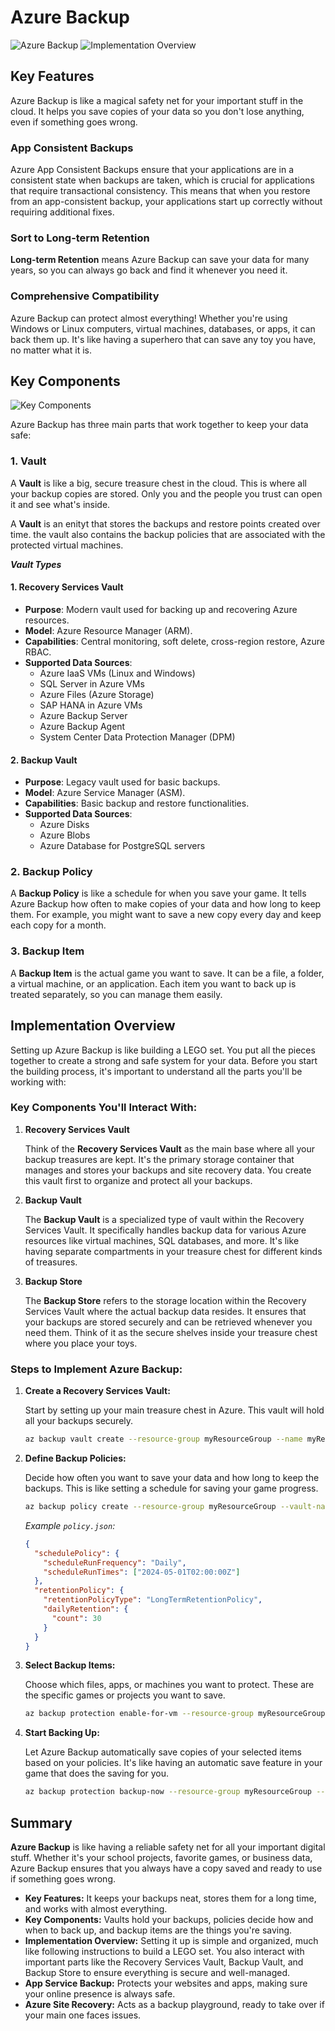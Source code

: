 # Azure Backup

![Azure Backup](images/az-backup.png)
![Implementation Overview](images/az-backup-implementation-overview.png)

## Key Features

Azure Backup is like a magical safety net for your important stuff in the cloud. It helps you save copies of your data so you don't lose anything, even if something goes wrong.

### App Consistent Backups

Azure App Consistent Backups ensure that your applications are in a consistent state when backups are taken, which is crucial for applications that require transactional consistency. This means that when you restore from an app-consistent backup, your applications start up correctly without requiring additional fixes.

### Sort to Long-term Retention

**Long-term Retention** means Azure Backup can save your data for many years, so you can always go back and find it whenever you need it.

### Comprehensive Compatibility

Azure Backup can protect almost everything! Whether you're using Windows or Linux computers, virtual machines, databases, or apps, it can back them up. It's like having a superhero that can save any toy you have, no matter what it is.

## Key Components

![Key Components](images/az-backup-key-component.png)

Azure Backup has three main parts that work together to keep your data safe:

### 1. Vault

A **Vault** is like a big, secure treasure chest in the cloud. This is where all your backup copies are stored. Only you and the people you trust can open it and see what's inside.

A **Vault** is an enityt that stores the backups and restore points created over time. the vault also contains the backup policies that are associated with the protected virtual machines.

_**Vault Types**_

#### **1. Recovery Services Vault**

- **Purpose**: Modern vault used for backing up and recovering Azure resources.
- **Model**: Azure Resource Manager (ARM).
- **Capabilities**: Central monitoring, soft delete, cross-region restore, Azure RBAC.
- **Supported Data Sources**:
  - Azure IaaS VMs (Linux and Windows)
  - SQL Server in Azure VMs
  - Azure Files (Azure Storage)
  - SAP HANA in Azure VMs
  - Azure Backup Server
  - Azure Backup Agent
  - System Center Data Protection Manager (DPM)

#### **2. Backup Vault**

- **Purpose**: Legacy vault used for basic backups.
- **Model**: Azure Service Manager (ASM).
- **Capabilities**: Basic backup and restore functionalities.
- **Supported Data Sources**:
  - Azure Disks
  - Azure Blobs
  - Azure Database for PostgreSQL servers

### 2. Backup Policy

A **Backup Policy** is like a schedule for when you save your game. It tells Azure Backup how often to make copies of your data and how long to keep them. For example, you might want to save a new copy every day and keep each copy for a month.

### 3. Backup Item

A **Backup Item** is the actual game you want to save. It can be a file, a folder, a virtual machine, or an application. Each item you want to back up is treated separately, so you can manage them easily.

## Implementation Overview

Setting up Azure Backup is like building a LEGO set. You put all the pieces together to create a strong and safe system for your data. Before you start the building process, it's important to understand all the parts you'll be working with:

### Key Components You'll Interact With:

1. **Recovery Services Vault**

   Think of the **Recovery Services Vault** as the main base where all your backup treasures are kept. It's the primary storage container that manages and stores your backups and site recovery data. You create this vault first to organize and protect all your backups.

2. **Backup Vault**

   The **Backup Vault** is a specialized type of vault within the Recovery Services Vault. It specifically handles backup data for various Azure resources like virtual machines, SQL databases, and more. It's like having separate compartments in your treasure chest for different kinds of treasures.

3. **Backup Store**

   The **Backup Store** refers to the storage location within the Recovery Services Vault where the actual backup data resides. It ensures that your backups are stored securely and can be retrieved whenever you need them. Think of it as the secure shelves inside your treasure chest where you place your toys.

### Steps to Implement Azure Backup:

1. **Create a Recovery Services Vault:**

   Start by setting up your main treasure chest in Azure. This vault will hold all your backups securely.

   ```bash
   az backup vault create --resource-group myResourceGroup --name myRecoveryVault --location eastus
   ```

2. **Define Backup Policies:**

   Decide how often you want to save your data and how long to keep the backups. This is like setting a schedule for saving your game progress.

   ```bash
   az backup policy create --resource-group myResourceGroup --vault-name myRecoveryVault --name myBackupPolicy --backup-management-type AzureIaasVM --policy @"policy.json"
   ```

   _Example `policy.json`:_

   ```json
   {
     "schedulePolicy": {
       "scheduleRunFrequency": "Daily",
       "scheduleRunTimes": ["2024-05-01T02:00:00Z"]
     },
     "retentionPolicy": {
       "retentionPolicyType": "LongTermRetentionPolicy",
       "dailyRetention": {
         "count": 30
       }
     }
   }
   ```

3. **Select Backup Items:**

   Choose which files, apps, or machines you want to protect. These are the specific games or projects you want to save.

   ```bash
   az backup protection enable-for-vm --resource-group myResourceGroup --vault-name myRecoveryVault --vm myVirtualMachine --policy-name myBackupPolicy
   ```

4. **Start Backing Up:**

   Let Azure Backup automatically save copies of your selected items based on your policies. It's like having an automatic save feature in your game that does the saving for you.

   ```bash
   az backup protection backup-now --resource-group myResourceGroup --vault-name myRecoveryVault --container-name myVMContainer --item-name myVirtualMachine
   ```

## Summary

**Azure Backup** is like having a reliable safety net for all your important digital stuff. Whether it's your school projects, favorite games, or business data, Azure Backup ensures that you always have a copy saved and ready to use if something goes wrong.

- **Key Features:** It keeps your backups neat, stores them for a long time, and works with almost everything.
- **Key Components:** Vaults hold your backups, policies decide how and when to back up, and backup items are the things you're saving.
- **Implementation Overview:** Setting it up is simple and organized, much like following instructions to build a LEGO set. You also interact with important parts like the Recovery Services Vault, Backup Vault, and Backup Store to ensure everything is secure and well-managed.
- **App Service Backup:** Protects your websites and apps, making sure your online presence is always safe.
- **Azure Site Recovery:** Acts as a backup playground, ready to take over if your main one faces issues.
